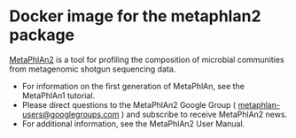 # Docker image for the metaphlan2 package

[MetaPhlAn2](https://bitbucket.org/biobakery/biobakery/wiki/metaphlan2) is a tool for profiling the composition of microbial communities from metagenomic shotgun sequencing data.

- For information on the first generation of MetaPhlAn, see the MetaPhlAn1 tutorial.
- Please direct questions to the MetaPhlAn2 Google Group ( metaphlan-users@googlegroups.com ) and subscribe to receive MetaPhlAn2 news.
- For additional information, see the MetaPhlAn2 User Manual.
